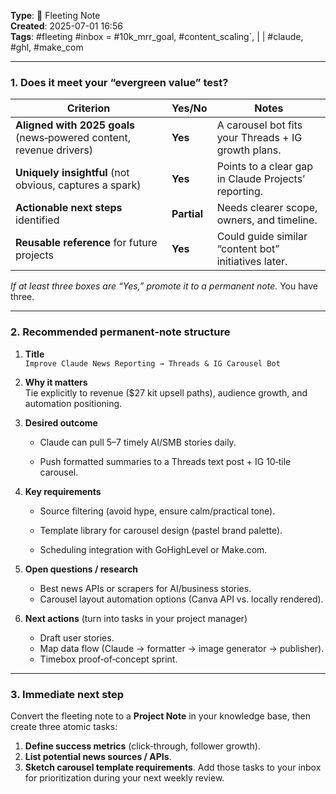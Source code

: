 
**Type**: 🧠 Fleeting Note  
**Created**: 2025-07-01 16:56  
**Tags**: #fleeting #inbox  = #10k_mrr_goal, #content_scaling`, |   |
#claude, #ghl, #make_com

---
### 1. Does it meet your “evergreen value” test?

| Criterion                                                           | Yes/No      | Notes                                                |
| ------------------------------------------------------------------- | ----------- | ---------------------------------------------------- |
| **Aligned with 2025 goals** (news‑powered content, revenue drivers) | **Yes**     | A carousel bot fits your Threads + IG growth plans.  |
| **Uniquely insightful** (not obvious, captures a spark)             | **Yes**     | Points to a clear gap in Claude Projects’ reporting. |
| **Actionable next steps** identified                                | **Partial** | Needs clearer scope, owners, and timeline.           |
| **Reusable reference** for future projects                          | **Yes**     | Could guide similar “content bot” initiatives later. |
_If at least three boxes are “Yes,” promote it to a permanent note._ You have three.

---
### 2. Recommended permanent‑note structure

1. **Title**  
    `Improve Claude News Reporting → Threads & IG Carousel Bot`
    
2. **Why it matters**  
    Tie explicitly to revenue ($27 kit upsell paths), audience growth, and automation positioning.
    
3. **Desired outcome**
    
    - Claude can pull 5–7 timely AI/SMB stories daily.
        
    - Push formatted summaries to a Threads text post + IG 10‑tile carousel.
        
4. **Key requirements**
    
    - Source filtering (avoid hype, ensure calm/practical tone).
        
    - Template library for carousel design (pastel brand palette).
        
    - Scheduling integration with GoHighLevel or Make.com.
        
5. **Open questions / research**
    - Best news APIs or scrapers for AI/business stories.        
    - Carousel layout automation options (Canva API vs. locally rendered).
        
6. **Next actions** (turn into tasks in your project manager)
    - Draft user stories.
    - Map data flow (Claude → formatter → image generator → publisher).
    - Timebox proof‑of‑concept sprint.
---

### 3. Immediate next step

Convert the fleeting note to a **Project Note** in your knowledge base, then create three atomic tasks:
1. **Define success metrics** (click‑through, follower growth).
2. **List potential news sources / APIs**.
3. **Sketch carousel template requirements**.
Add those tasks to your inbox for prioritization during your next weekly review.
